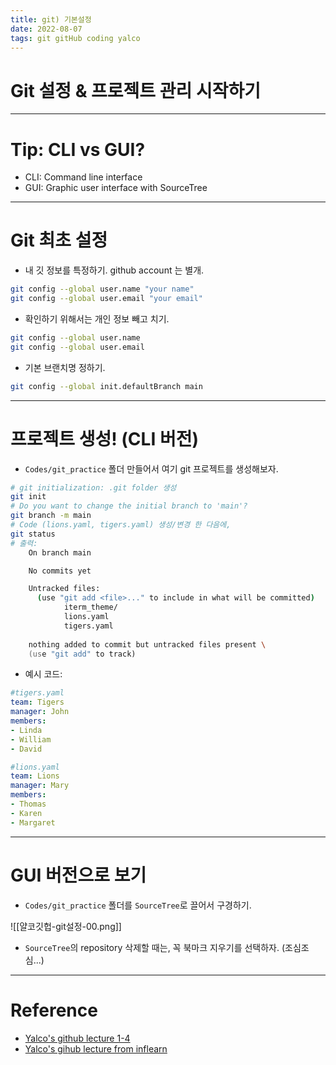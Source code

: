 ```yaml
---
title: git) 기본설정
date: 2022-08-07
tags: git gitHub coding yalco
---
```


# Git 설정 & 프로젝트 관리 시작하기

---
# Tip: CLI vs GUI?
- CLI: Command line interface
- GUI: Graphic user interface with SourceTree

---
# Git 최초 설정
- 내 깃 정보를 특정하기. github account 는 별개. 
```zsh
git config --global user.name "your name"
git config --global user.email "your email"
```

- 확인하기 위해서는 개인 정보 빼고 치기.
```zsh
git config --global user.name
git config --global user.email
```

- 기본 브랜치명 정하기.
```zsh
git config --global init.defaultBranch main
```

---
# 프로젝트 생성!  (CLI 버전)
- `Codes/git_practice`  폴더 만들어서 여기 git 프로젝트를 생성해보자.
```zsh
# git initialization: .git folder 생성
git init
# Do you want to change the initial branch to 'main'?
git branch -m main
# Code (lions.yaml, tigers.yaml) 생성/변경 한 다음에,
git status
# 출력:
	On branch main

	No commits yet

	Untracked files:
	  (use "git add <file>..." to include in what will be committed)
	        iterm_theme/
	        lions.yaml
	        tigers.yaml
	
	nothing added to commit but untracked files present \
	(use "git add" to track)
```

- 예시 코드:

```yaml
#tigers.yaml
team: Tigers
manager: John
members:
- Linda
- William
- David

#lions.yaml
team: Lions
manager: Mary
members:
- Thomas
- Karen
- Margaret
```

---
# GUI 버전으로 보기
- `Codes/git_practice`  폴더를  `SourceTree`로 끌어서 구경하기. 

![[얄코깃헙-git설정-00.png]]
- `SourceTree`의 repository 삭제할 때는, 꼭 북마크 지우기를 선택하자. (조심조심...)



---

# Reference

- [Yalco's github lecture 1-4](https://www.yalco.kr/@git-github/1-4/)
- [Yalco's gihub lecture from inflearn](https://www.inflearn.com/course/%EC%A0%9C%EB%8C%80%EB%A1%9C-%ED%8C%8C%EB%8A%94-%EA%B9%83/dashboard)

